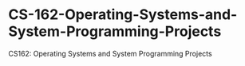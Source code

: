 # CS-162-Operating-Systems-and-System-Programming-Projects
CS162: Operating Systems and System Programming Projects
